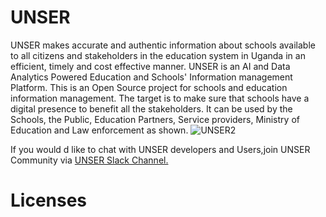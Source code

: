 # UNSER
UNSER makes accurate and authentic information about schools available to all citizens and stakeholders in the education system in Uganda in an efficient, timely and cost effective manner.
UNSER is an AI and Data Analytics Powered Education and Schools' Information management Platform. This is an Open Source project for schools and education information management. The target is to make sure that schools have a digital presence to benefit all the stakeholders.
It can be used by the Schools, the Public, Education Partners, Service providers, Ministry of Education and Law enforcement as shown. 
![UNSER2](https://user-images.githubusercontent.com/4066499/150940247-b4eff4a4-3da6-4036-a34c-b5d11b0589c5.png)

If you would d like to chat with UNSER developers and Users,join UNSER Community via <a href="https://join.slack.com/t/unsergroup/shared_invite/zt-12by6mbpw-0Q3Ogw2nUgKVecf0rGSe6Q">UNSER Slack Channel.</a> 

# Licenses
